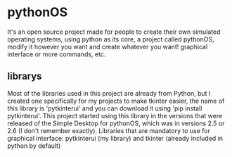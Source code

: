 # pythonOS
It's an open source project made for people to create their own simulated operating systems, using python as its core, a project called pythonOS, modify it however you want and create whatever you want! graphical interface or more commands, etc.

## librarys
Most of the libraries used in this project are already from Python, but I created one specifically for my projects to make tkinter easier, the name of this library is 'pytkinterui' and you can download it using 'pip install pytkinterui'. This project started using this library in the versions that were released of the Simple Desktop for pythonOS, which was in versions 2.5 or 2.6 (I don't remember exactly). Libraries that are mandatory to use for graphical interface: pytkinterui (my library) and tkinter (already included in python by default)

